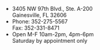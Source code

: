  - 3405 NW 97th Blvd., Ste. A-200  
Gainesville, FL 32606
 - Phone: 352-275-5567  
Fax: 352-331-8471  
 - Open M-F 10am-2pm, 4pm-6pm  
Saturday by appointment only
